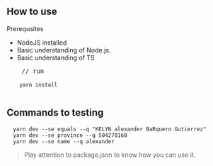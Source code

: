 ## How to use

Prerequsites
- NodeJS installed
- Basic understanding of Node.js.
- Basic understanding of TS

<pre>
    // run
  <code>
    yarn install
  </code>
</pre>


## Commands to testing
```
  yarn dev --se equals --q "KELYN alexander BaRquero Gutierrez"
  yarn dev --se province --q 504270168  
  yarn dev --se name --q alexander 
```

> Play attention to package.json to know how you can use it.